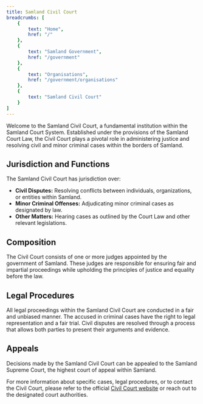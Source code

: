 ```yaml
---
title: Samland Civil Court
breadcrumbs: [
    {
        text: "Home",
        href: "/"
    },
    {
        text: "Samland Government",
        href: "/government"
    },
    {
        text: "Organisations",
        href: "/government/organisations"
    },
    {
        text: "Samland Civil Court"
    }
]
---
```


Welcome to the Samland Civil Court, a fundamental institution within the Samland Court System. Established under the provisions of the Samland Court Law, the Civil Court plays a pivotal role in administering justice and resolving civil and minor criminal cases within the borders of Samland.

## Jurisdiction and Functions

The Samland Civil Court has jurisdiction over:

- **Civil Disputes:** Resolving conflicts between individuals, organizations, or entities within Samland.
- **Minor Criminal Offenses:** Adjudicating minor criminal cases as designated by law.
- **Other Matters:** Hearing cases as outlined by the Court Law and other relevant legislations.

## Composition

The Civil Court consists of one or more judges appointed by the government of Samland. These judges are responsible for ensuring fair and impartial proceedings while upholding the principles of justice and equality before the law.

## Legal Procedures

All legal proceedings within the Samland Civil Court are conducted in a fair and unbiased manner. The accused in criminal cases have the right to legal representation and a fair trial. Civil disputes are resolved through a process that allows both parties to present their arguments and evidence.

## Appeals

Decisions made by the Samland Civil Court can be appealed to the Samland Supreme Court, the highest court of appeal within Samland.

For more information about specific cases, legal procedures, or to contact the Civil Court, please refer to the official [Civil Court website](#) or reach out to the designated court authorities.
